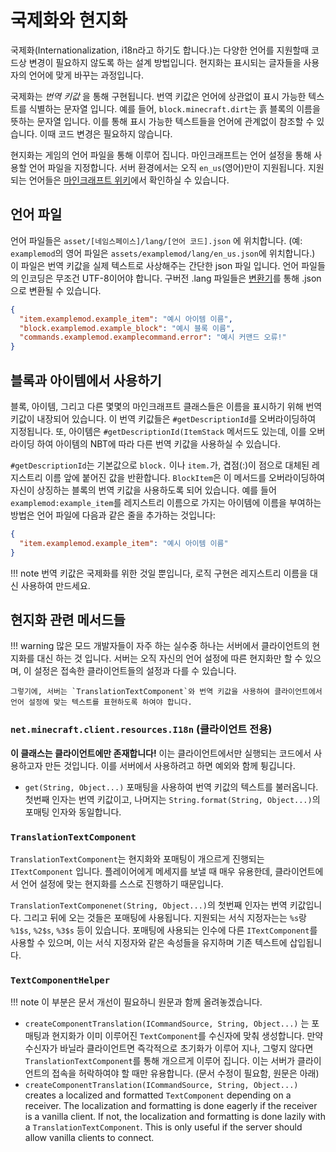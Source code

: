 국제화와 현지화
=====================================

국제화(Internationalization, i18n라고 하기도 합니다.)는 다양한 언어를 지원할때 코드상 변경이 필요하지 않도록 하는 설계 방법입니다. 현지화는 표시되는 글자들을 사용자의 언어에 맞게 바꾸는 과정입니다.

국제화는 _번역 키값_ 을 통해 구현됩니다. 번역 키값은 언어에 상관없이 표시 가능한 텍스트를 식별하는 문자열 입니다. 예를 들어, `block.minecraft.dirt`는 흙 블록의 이름을 뜻하는 문자열 입니다. 이를 통해 표시 가능한 텍스트들을 언어에 관계없이 참조할 수 있습니다. 이때 코드 변경은 필요하지 않습니다.

현지화는 게임의 언어 파일을 통해 이루어 집니다. 마인크래프트는 언어 설정을 통해 사용할 언어 파일을 지정합니다. 서버 환경에서는 오직 `en_us`(영어)만이 지원됩니다. 지원되는 언어들은 [마인크래프트 위키][언어]에서 확인하실 수 있습니다.

언어 파일
--------------

언어 파일들은 `asset/[네임스페이스]/lang/[언어 코드].json` 에 위치합니다. (예: `examplemod`의 영어 파일은 `assets/examplemod/lang/en_us.json`에 위치합니다.) 이 파일은 번역 키값을 실제 텍스트로 사상해주는 간단한 json 파일 입니다. 언어 파일들의 인코딩은 무조건 UTF-8이어야 합니다. 구버전 .lang 파일들은 [변환기][변환기]를 통해 .json으로 변환될 수 있습니다.

```json
{
  "item.examplemod.example_item": "예시 아이템 이름",
  "block.examplemod.example_block": "예시 블록 이름",
  "commands.examplemod.examplecommand.error": "예시 커맨드 오류!"
}
```

블록과 아이템에서 사용하기
---------------------------

블록, 아이템, 그리고 다른 몇몇의 마인크래프트 클래스들은 이름을 표시하기 위해 번역 키값이 내장되어 있습니다. 이 번역 키값들은 `#getDescriptionId`를 오버라이딩하여 지정됩니다. 또, 아이템은 `#getDescriptionId(ItemStack` 메서드도 있는데, 이를 오버라이딩 하여 아이템의 NBT에 따라 다른 번역 키값을 사용하실 수 있습니다.

`#getDescriptionId`는 기본값으로 `block.` 이나 `item.`가, 겹점(:)이 점으로 대체된 레지스트리 이름 앞에 붙어진 값을 반환합니다. `BlockItem`은 이 메서드를 오버라이딩하여 자신이 상징하는 블록의 번역 키값을 사용하도록 되어 있습니다. 예를 들어 `examplemod:example_item`를 레지스트리 이름으로 가지는 아이템에 이름을 부여하는 방법은 언어 파일에 다음과 같은 줄을 추가하는 것입니다:

```json
{
  "item.examplemod.example_item": "예시 아이템 이름"
}
```

!!! note
    번역 키값은 국제화를 위한 것일 뿐입니다, 로직 구현은 레지스트리 이름을 대신 사용하여 만드세요.


현지화 관련 메서드들
--------------------

!!! warning
    많은 모드 개발자들이 자주 하는 실수중 하나는 서버에서 클라이언트의 현지화를 대신 하는 것 입니다. 서버는 오직 자신의 언어 설정에 따른 현지화만 할 수 있으며, 이 설정은 접속한 클라이언트들의 설정과 다를 수 있습니다.

    그렇기에, 서버는 `TranslationTextComponent`와 번역 키값을 사용하여 클라이언트에서 언어 설정에 맞는 텍스트를 표현하도록 하여야 합니다.

### `net.minecraft.client.resources.I18n` (클라이언트 전용)

**이 클래스는 클라이언트에만 존재합니다!** 이는 클라이언트에서만 실행되는 코드에서 사용하고자 만든 것입니다. 이를 서버에서 사용하려고 하면 예외와 함께 튕깁니다.

- `get(String, Object...)` 포매팅을 사용하여 번역 키값의 텍스트를 불러옵니다. 첫번째 인자는 번역 키값이고, 나머지는 `String.format(String, Object...)`의 포매팅 인자와 동일합니다.

### `TranslationTextComponent`
`TranslationTextComponent`는 현지화와 포매팅이 개으르게 진행되는 `ITextComponent` 입니다. 플레이어에게 메세지를 보낼 때 매우 유용한데, 클라이언트에서 언어 설정에 맞는 현지화를 스스로 진행하기 때문입니다.

`TranslationTextComponenet(String, Object...)`의 첫번째 인자는 번역 키값입니다. 그리고 뒤에 오는 것들은 포매팅에 사용됩니다. 지원되는 서식 지정자는는 `%s`랑 `%1$s`, `%2$s`, `%3$s` 등이 있습니다. 포매팅에 사용되는 인수에 다른 `ITextComponent`를 사용할 수 있으며, 이는 서식 지정자와 같은 속성들을 유지하며 기존 텍스트에 삽입됩니다.

### `TextComponentHelper`
!!! note
    이 부분은 문서 개선이 필요하니 원문과 함께 올려놓겠습니다. 

- `createComponentTranslation(ICommandSource, String, Object...)` 는 포매팅과 현지화가 이미 이루어진 `TextComponent`를 수신자에 맞춰 생성합니다. 만약 수신자가 바닐라 클라이언트면 즉각적으로 초기화가 이루어 지나, 그렇지 않다면 `TranslationTextComponent`를 통해 개으르게 이루어 집니다. 이는 서버가 클라이언트의 접속을 허락하여야 할 때만 유용합니다. (문서 수정이 필요함, 원문은 아래)
- `createComponentTranslation(ICommandSource, String, Object...)` creates a localized and formatted `TextComponent` depending on a receiver. The localization and formatting is done eagerly if the receiver is a vanilla client. If not, the localization and formatting is done lazily with a `TranslationTextComponent`. This is only useful if the server should allow vanilla clients to connect.

[언어]: https://minecraft.fandom.com/ko/wiki/%EC%96%B8%EC%96%B4
[변환기]: https://tterrag.com/lang2json/
